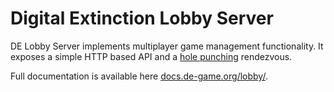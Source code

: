 # Digital Extinction Lobby Server

DE Lobby Server implements multiplayer game management functionality. It
exposes a simple HTTP based API and a [hole
punching](https://en.wikipedia.org/wiki/Hole_punching_(networking)) rendezvous.

Full documentation is available here
[docs.de-game.org/lobby/](https://docs.de-game.org/lobby/).
